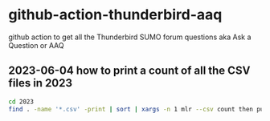 # github-action-thunderbird-aaq
github action to get all the Thunderbird SUMO forum questions aka Ask a Question or AAQ

## 2023-06-04 how to print a count of all the CSV files in 2023

```bash
cd 2023
find . -name '*.csv' -print | sort | xargs -n 1 mlr --csv count then put 'print FILENAME'
```
